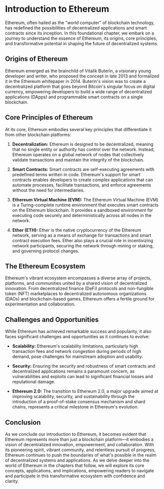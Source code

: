# Introduction to Ethereum
Ethereum, often hailed as the "world computer" of blockchain technology, has redefined the possibilities of decentralized applications and smart contracts since its inception. In this foundational chapter, we embark on a journey to understand the essence of Ethereum, its origins, core principles, and transformative potential in shaping the future of decentralized systems.

## Origins of Ethereum
Ethereum emerged as the brainchild of Vitalik Buterin, a visionary young developer and writer, who proposed the concept in late 2013 and formalized it in the Ethereum whitepaper in 2014. Buterin's vision was to create a decentralized platform that goes beyond Bitcoin's singular focus on digital currency, empowering developers to build a wide range of decentralized applications (DApps) and programmable smart contracts on a single blockchain.

## Core Principles of Ethereum
At its core, Ethereum embodies several key principles that differentiate it from other blockchain platforms:

1. **Decentralization:** Ethereum is designed to be decentralized, meaning that no single entity or authority has control over the network. Instead, Ethereum operates on a global network of nodes that collectively validate transactions and maintain the integrity of the blockchain.

2. **Smart Contracts:** Smart contracts are self-executing agreements with predefined terms written in code. Ethereum's support for smart contracts enables developers to create complex applications that can automate processes, facilitate transactions, and enforce agreements without the need for intermediaries.

3. **Ethereum Virtual Machine (EVM):** The Ethereum Virtual Machine (EVM) is a Turing-complete runtime environment that executes smart contracts on the Ethereum blockchain. It provides a sandboxed environment for executing code securely and deterministically across all nodes in the network.

4. **Ether (ETH):** Ether is the native cryptocurrency of the Ethereum network, serving as a means of exchange for transactions and smart contract execution fees. Ether also plays a crucial role in incentivizing network participants, securing the network through mining or staking, and governing protocol changes.

## The Ethereum Ecosystem
Ethereum's vibrant ecosystem encompasses a diverse array of projects, platforms, and communities united by a shared vision of decentralized innovation. From decentralized finance (DeFi) protocols and non-fungible token (NFT) marketplaces to decentralized autonomous organizations (DAOs) and blockchain-based games, Ethereum offers a fertile ground for experimentation and collaboration.

## Challenges and Opportunities
While Ethereum has achieved remarkable success and popularity, it also faces significant challenges and opportunities as it continues to evolve:

- **Scalability:** Ethereum's scalability limitations, particularly high transaction fees and network congestion during periods of high demand, pose challenges for mainstream adoption and usability.

- **Security:** Ensuring the security and robustness of smart contracts and decentralized applications remains a paramount concern, as vulnerabilities and exploits can lead to significant financial losses and reputational damage.

- **Ethereum 2.0:** The transition to Ethereum 2.0, a major upgrade aimed at improving scalability, security, and sustainability through the introduction of a proof-of-stake consensus mechanism and shard chains, represents a critical milestone in Ethereum's evolution.

## Conclusion
As we conclude our introduction to Ethereum, it becomes evident that Ethereum represents more than just a blockchain platform—it embodies a vision of decentralized innovation, empowerment, and collaboration. With its pioneering spirit, vibrant community, and relentless pursuit of progress, Ethereum continues to push the boundaries of what's possible in the realm of decentralized systems and applications. As we delve deeper into the world of Ethereum in the chapters that follow, we will explore its core concepts, applications, and implications, empowering readers to navigate and participate in this transformative ecosystem with confidence and clarity.